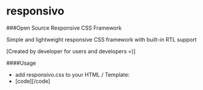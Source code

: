 # responsivo
###Open Source Responsive CSS Framework

Simple and lightweight responsive CSS framework with built-in RTL support

[Created by developer for users and developers =)]

####Usage

- add responsivo.css to your HTML / Template: 
- [code]<link rel="stylesheet" type="text/css" href="responsivo.css">[/code]

